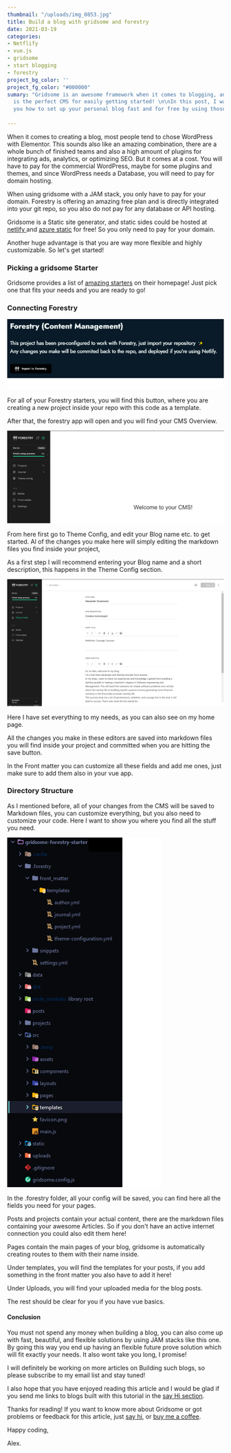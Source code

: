 ```yaml
---
thumbnail: "/uploads/img_0853.jpg"
title: Build a blog with gridsome and forestry
date: 2021-03-19
categories:
- Netflify
- vue.js
- gridsome
- start blogging
- forestry
project_bg_color: ''
project_fg_color: "#000000"
sumary: "Gridsome is an awesome framework when it comes to blogging, and forestry
  is the perfect CMS for easily getting started! \n\nIn this post, I want to show
  you how to set up your personal blog fast and for free by using those two frameworks."

---
```

When it comes to creating a blog, most people tend to chose WordPress with Elementor. This sounds also like an amazing combination, there are a whole bunch of finished teams and also a high amount of plugins for integrating ads, analytics, or optimizing SEO. But it comes at a cost. You will have to pay for the commercial WordPress, maybe for some plugins and themes, and since WordPress needs a Database, you will need to pay for domain hosting.

When using gridsome with a JAM stack, you only have to pay for your domain. Forestry is offering an amazing free plan and is directly integrated into your git repo, so you also do not pay for any database or API hosting.

Gridsome is a Static site generator, and static sides could be hosted at [netlify ](https://www.netlify.com/pricing/)and [azure static](https://azure.microsoft.com/en-us/pricing/details/app-service/static/) for free! So you only need to pay for your domain.

Another huge advantage is that you are way more flexible and highly customizable. So let's get started! 

### Picking a gridsome Starter

Gridsome provides a list of [amazing starters](https://gridsome.org/starters/) on their homepage! Just pick one that fits your needs and you are ready to go!

### Connecting Forestry

![](/uploads/gridsome-forestry.png)

For all of your Forestry starters, you will find this button, where you are creating a new project inside your repo with this code as a template.

After that, the forestry app will open and you will find your CMS Overview. 

![](/uploads/gridsome-forestry-ov.png)

From here first go to Theme Config, and edit your Blog name etc. to get started. Al of the changes you make here will simply editing the markdown files you find inside your project, 

As a first step I will recommend entering your Blog name and a short description, this happens in the Theme Config section.

![](/uploads/gridsome-forestry-theme.png)

Here I have set everything to my needs, as you can also see on my home page. 

All the changes you make in these editors are saved into markdown files you will find inside your project and committed when you are hitting the save button. 

In the Front matter you can customize all these fields and add me ones, just make sure to add them also in your vue app.

### Directory Structure

As I mentioned before, all of your changes from the CMS will be saved to Markdown files, you can customize everything, but you also need to customize your code. Here I want to show you where you find all the stuff you need. 

![](/uploads/gridsome-forestry-structure.png)

In the .forestry folder, all your config will be saved, you can find here all the fields you need for your pages. 

Posts and projects contain your actual content, there are the markdown files containing your awesome Articles. So if you don't have an active internet connection you could also edit them here!

Pages contain the main pages of your blog, gridsome is automatically creating routes to them with their name inside.

Under templates, you will find the templates for your posts, if you add something in the front matter you also have to add it here!

Under Uploads, you will find your uploaded media for the blog posts.

The rest should be clear for you if you have vue basics. 

#### Conclusion

You must not spend any money when building a blog, you can also come up with fast, beautiful, and flexible solutions by using JAM stacks like this one. By going this way you end up having an flexible future prove solution which will fit exactly your needs. It also wont take you long, I promise!

I will definitely be working on more articles on Building such blogs, so please subscribe to my email list and stay tuned!

I also hope that you have enjoyed reading this article and I would be glad if you send me links to blogs built with this tutorial in the [say Hi section](https://www.the-koi.com/contact). 

Thanks for reading! If you want to know more about Gridsome or got problems or feedback for this article, just [say hi](https://www.the-koi.com/contact), or [buy me a coffee](https://www.buymeacoffee.com/thekoi).

Happy coding,

Alex.